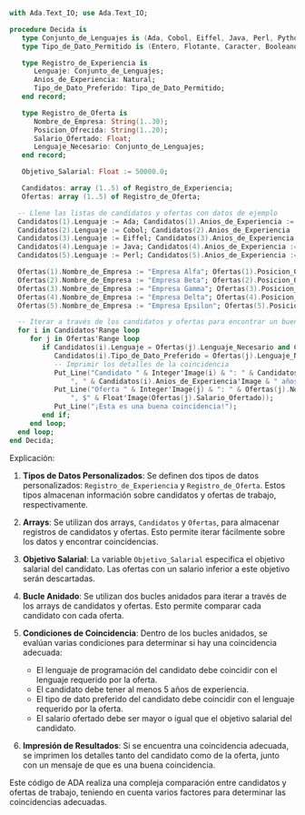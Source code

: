 ```ada
with Ada.Text_IO; use Ada.Text_IO;

procedure Decida is
   type Conjunto_de_Lenguajes is (Ada, Cobol, Eiffel, Java, Perl, Python, Ruby);
   type Tipo_de_Dato_Permitido is (Entero, Flotante, Caracter, Booleano);

   type Registro_de_Experiencia is
      Lenguaje: Conjunto_de_Lenguajes;
      Anios_de_Experiencia: Natural;
      Tipo_de_Dato_Preferido: Tipo_de_Dato_Permitido;
   end record;

   type Registro_de_Oferta is
      Nombre_de_Empresa: String(1..30);
      Posicion_Ofrecida: String(1..20);
      Salario_Ofertado: Float;
      Lenguaje_Necesario: Conjunto_de_Lenguajes;
   end record;

   Objetivo_Salarial: Float := 50000.0;

   Candidatos: array (1..5) of Registro_de_Experiencia;
   Ofertas: array (1..5) of Registro_de_Oferta;

  -- Llene las listas de candidatos y ofertas con datos de ejemplo
  Candidatos(1).Lenguaje := Ada; Candidatos(1).Anios_de_Experiencia := 5; Candidatos(1).Tipo_de_Dato_Preferido := Flotante;
  Candidatos(2).Lenguaje := Cobol; Candidatos(2).Anios_de_Experiencia := 10; Candidatos(2).Tipo_de_Dato_Preferido := Entero;
  Candidatos(3).Lenguaje := Eiffel; Candidatos(3).Anios_de_Experiencia := 2; Candidatos(3).Tipo_de_Dato_Preferido := Booleano;
  Candidatos(4).Lenguaje := Java; Candidatos(4).Anios_de_Experiencia := 7; Candidatos(4).Tipo_de_Dato_Preferido := Caracter;
  Candidatos(5).Lenguaje := Perl; Candidatos(5).Anios_de_Experiencia := 4; Candidatos(5).Tipo_de_Dato_Preferido := Entero;

  Ofertas(1).Nombre_de_Empresa := "Empresa Alfa"; Ofertas(1).Posicion_Ofrecida := "Programador Senior"; Ofertas(1).Salario_Ofertado := 60000.0; Ofertas(1).Lenguaje_Necesario := Ada;
  Ofertas(2).Nombre_de_Empresa := "Empresa Beta"; Ofertas(2).Posicion_Ofrecida := "Analista de Sistemas"; Ofertas(2).Salario_Ofertado := 55000.0; Ofertas(2).Lenguaje_Necesario := Cobol;
  Ofertas(3).Nombre_de_Empresa := "Empresa Gamma"; Ofertas(3).Posicion_Ofrecida := "Diseñador de Software"; Ofertas(3).Salario_Ofertado := 48000.0; Ofertas(3).Lenguaje_Necesario := Eiffel;
  Ofertas(4).Nombre_de_Empresa := "Empresa Delta"; Ofertas(4).Posicion_Ofrecida := "Ingeniero de Software"; Ofertas(4).Salario_Ofertado := 70000.0; Ofertas(4).Lenguaje_Necesario := Java;
  Ofertas(5).Nombre_de_Empresa := "Empresa Epsilon"; Ofertas(5).Posicion_Ofrecida := "Desarrollador Web"; Ofertas(5).Salario_Ofertado := 52000.0; Ofertas(5).Lenguaje_Necesario := Perl;

  -- Iterar a través de los candidatos y ofertas para encontrar un buen ajuste
  for i in Candidatos'Range loop
     for j in Ofertas'Range loop
        if Candidatos(i).Lenguaje = Ofertas(j).Lenguaje_Necesario and Candidatos(i).Anios_de_Experiencia >= 5 and
           Candidatos(i).Tipo_de_Dato_Preferido = Ofertas(j).Lenguaje_Necesario and Ofertas(j).Salario_Ofertado >= Objetivo_Salarial then
           -- Imprimir los detalles de la coincidencia
           Put_Line("Candidato " & Integer'Image(i) & ": " & Candidatos(i).Lenguaje'Image &
               ", " & Candidatos(i).Anios_de_Experiencia'Image & " años de experiencia, prefiere " & Candidatos(i).Tipo_de_Dato_Preferido'Image);
           Put_Line("Oferta " & Integer'Image(j) & ": " & Ofertas(j).Nombre_de_Empresa & ", " & Ofertas(j).Posicion_Ofrecida &
               ", $" & Float'Image(Ofertas(j).Salario_Ofertado));
           Put_Line("¡Esta es una buena coincidencia!");
        end if;
     end loop;
  end loop;
end Decida;
```

Explicación:

1. **Tipos de Datos Personalizados**: Se definen dos tipos de datos personalizados: `Registro_de_Experiencia` y `Registro_de_Oferta`. Estos tipos almacenan información sobre candidatos y ofertas de trabajo, respectivamente.

2. **Arrays**: Se utilizan dos arrays, `Candidatos` y `Ofertas`, para almacenar registros de candidatos y ofertas. Esto permite iterar fácilmente sobre los datos y encontrar coincidencias.

3. **Objetivo Salarial**: La variable `Objetivo_Salarial` especifica el objetivo salarial del candidato. Las ofertas con un salario inferior a este objetivo serán descartadas.

4. **Bucle Anidado**: Se utilizan dos bucles anidados para iterar a través de los arrays de candidatos y ofertas. Esto permite comparar cada candidato con cada oferta.

5. **Condiciones de Coincidencia**: Dentro de los bucles anidados, se evalúan varias condiciones para determinar si hay una coincidencia adecuada:
   - El lenguaje de programación del candidato debe coincidir con el lenguaje requerido por la oferta.
   - El candidato debe tener al menos 5 años de experiencia.
   - El tipo de dato preferido del candidato debe coincidir con el lenguaje requerido por la oferta.
   - El salario ofertado debe ser mayor o igual que el objetivo salarial del candidato.

6. **Impresión de Resultados**: Si se encuentra una coincidencia adecuada, se imprimen los detalles tanto del candidato como de la oferta, junto con un mensaje de que es una buena coincidencia.

Este código de ADA realiza una compleja comparación entre candidatos y ofertas de trabajo, teniendo en cuenta varios factores para determinar las coincidencias adecuadas.